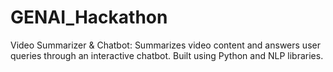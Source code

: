 # GENAI_Hackathon
Video Summarizer &amp; Chatbot: Summarizes video content and answers user queries through an interactive chatbot. Built using Python and NLP libraries.
